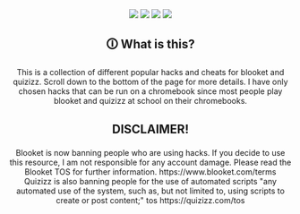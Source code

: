 <div align="center"> <img src=https://img.shields.io/badge/cheats%20working-7-blue></img>  <img src=https://img.shields.io/badge/catagorys%40master-quizizz%2C%20quizlet%2C%20blooket-blue></img>  <img src=https://img.shields.io/badge/language-minified%20javascript-yellow></img>  <img src=https://img.shields.io/badge/release%20date-3/1/22-green></img></div>  


## <p align="center">🛈 What is this?</p>

<p align="center">This is a collection of different popular hacks and cheats for blooket and quizizz. Scroll down to the bottom of the page for more details. I have only chosen hacks that can be run on a chromebook since most people play blooket and quizizz at school on their chromebooks.

## <p align="center">DISCLAIMER!</p>

<p align="center">Blooket is now banning people who are using hacks. If you decide to use this resource, I am not responsible for any account damage. Please read the Blooket TOS for further information. https://www.blooket.com/terms <br>
Quizizz is also banning people for the use of automated scripts "any automated use of the system, such as, but not limited to, using scripts to create or post content;" tos https://quizizz.com/tos</p>
